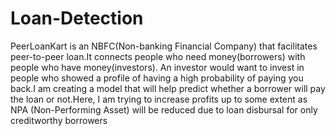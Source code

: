 # Loan-Detection
PeerLoanKart is an NBFC(Non-banking Financial Company) that facilitates peer-to-peer loan.It connects people who need money(borrowers) with people who have money(investors). An investor would want to invest in people who showed a profile of having a high probability of paying you back.I am creating a model that will help predict whether a borrower will pay the loan or not.Here, I am trying to increase profits up to some extent as NPA (Non-Performing Asset) will be reduced due to loan disbursal for only creditworthy borrowers
